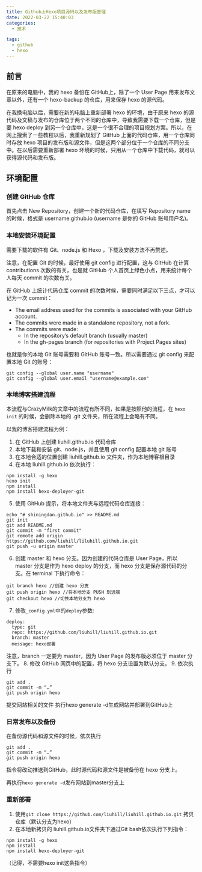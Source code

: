 ```yaml
---
title: Github上Hexo项目源码以及发布版管理
date: 2022-03-22 15:40:03
categories:
  - 技术

tags: 
  - github
  - hexo
---
```

## 前言
在原来的电脑中，我的 hexo 备份在 GitHub上，除了一个 User Page 用来发布文章以外，还有一个 hexo-backup 的仓库，用来保存 hexo 的源代码。

在我换电脑以后，需要在新的电脑上重新部署 hexo 的环境，由于原来 hexo 的源代码及文稿与发布的仓库位于两个不同的仓库中，导致我需要下载一个仓库，但是要 hexo deploy 到另一个仓库中，这是一个很不合理的项目规划方案。所以，在网上搜索了一些教程以后，我重新规划了 GitHub 上面的代码仓库，用一个仓库同时存放 hexo 项目的发布版和源文件，但是这两个部分位于一个仓库的不同分支中。在以后需要重新部署 hexo 环境的时候，只用从一个仓库中下载代码，就可以获得源代码和发布版。

## 环境配置
### 创建 GitHub 仓库
首先点击 New Repository，创建一个新的代码仓库，在填写 Repository name 的时候，格式是 username.github.io (username 是你的 GitHub 账号用户名)。

### 本地安装环境配置
需要下载的软件有 Git、node.js 和 Hexo ，下载及安装方法不再赘述。

注意，在配置 Git 的时候，最好使用 git config 进行配置，这与 GitHub 在计算 contributions 次数的有关，也是就 GitHub 个人首页上绿色小点，用来统计每个人每天 commit 的次数有关。

在 GitHub 上统计代码仓库 commit 的次数时候，需要同时满足以下三点，才可以记为一次 commit：

- The email address used for the commits is associated with your GitHub account.
- The commits were made in a standalone repository, not a fork.
- The commits were made:
    - In the repository’s default branch (usually master)
    - In the gh-pages branch (for repositories with Project Pages sites)

也就是你的本地 Git 账号需要和 GitHub 账号一致。所以需要通过 git config 来配置本地 Git 的账号：
```
git config --global user.name "username"
git config --global user.email "username@example.com"
```

### 本地博客搭建流程
本流程与CrazyMilk的文章中的流程有所不同，如果是按照他的流程，在 `hexo init` 的时候，会删除本地的 .git 文件夹，所在流程上会略有不同。

以我的博客搭建流程为例：

1. 在 GitHub 上创建 liuhill.github.io 代码仓库
2. 本地下载和安装 git、node.js，并且使用 git config 配置本地 git 账号
3. 在本地合适的位置创建 liuhill.github.io 文件夹，作为本地博客根目录
4. 在本地 liuhill.github.io 依次执行：
```
npm install -g hexo 
hexo init 
npm install 
npm install hexo-deployer-git
```
5. 使用 GitHub 提示，将本地文件夹与远程代码仓库连接：
```
echo "# shiningdan.github.io" >> README.md 
git init 
git add README.md 
git commit -m "first commit" 
git remote add origin https://github.com/liuhill/liluhill.github.io.git 
git push -u origin master
```
6. 创建 master 和 hexo 分支。因为创建的代码仓库是 User Page，所以 master 分支是作为 hexo deploy 的分支，而 hexo 分支是保存源代码的分支。在 terminal 下执行命令：
```
git branch hexo //创建 hexo 分支 
git push origin hexo //将本地分支 PUSH 到远端 
git checkout hexo //切换本地分支为 hexo
```
7. 修改`_config.yml`中的`deploy`参数:
```
deploy:
  type: git
  repo: https://github.com/liuhill/liuhill.github.io.git
  branch: master
  message: hexo部署
```
注意，branch 一定要为 master，因为 User Page 的发布版必须位于 master 分支下。
8. 修改 GitHub 网页中的配置，将 hexo 分支设置为默认分支。
9. 依次执行
```
git add .
git commit -m “…”
git push origin hexo
```
提交网站相关的文件
执行hexo generate -d生成网站并部署到GitHub上

### 日常发布以及备份
在备份源代码和源文件的时候，依次执行
```
git add .
git commit -m “…”
git push origin hexo
```
指令将改动推送到GitHub，此时源代码和源文件是被备份在 hexo 分支上。

再执行`hexo generate -d`发布网站到master分支上

### 重新部署
1. 使用`git clone https://github.com/liuhill/liuhill.github.io.git` 拷贝仓库（默认分支为hexo）
2. 在本地新拷贝的 liuhill.github.io文件夹下通过Git bash依次执行下列指令：
```
npm install -g hexo
npm install
npm install hexo-deployer-git
```
（记得，不需要hexo init这条指令）